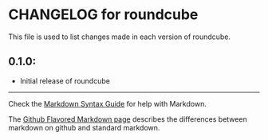 # CHANGELOG for roundcube

This file is used to list changes made in each version of roundcube.

## 0.1.0:

* Initial release of roundcube

- - -
Check the [Markdown Syntax Guide](http://daringfireball.net/projects/markdown/syntax) for help with Markdown.

The [Github Flavored Markdown page](http://github.github.com/github-flavored-markdown/) describes the differences between markdown on github and standard markdown.
